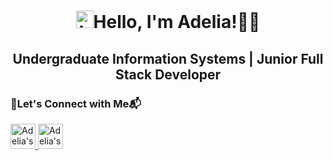 <h1 align="center"><img src="https://user-images.githubusercontent.com/1303154/88677602-1635ba80-d120-11ea-84d8-d263ba5fc3c0.gif" width="28px" alt="hi">Hello, I'm Adelia!👩‍💻</h1>
<h2 align="center">Undergraduate Information Systems | Junior Full Stack Developer</h2>

<h3>🔗Let's Connect with Me📬</h3>

<p align="left"> <a href="https://www.instagram.com/adelialistic/">
  <img alt="Adelia's Instagram" width="40" height="40" src="https://upload.wikimedia.org/wikipedia/commons/thumb/a/a5/Instagram_icon.png/768px-Instagram_icon.png" />
</a>
<a href="www.linkedin.com/in/adelia-account">
  <img alt="Adelia's LinkedIN" width="40" height="40" src="https://static-00.iconduck.com/assets.00/linkedin-color-icon-256x256-ia566k6a.png" />
</a>
</p>
